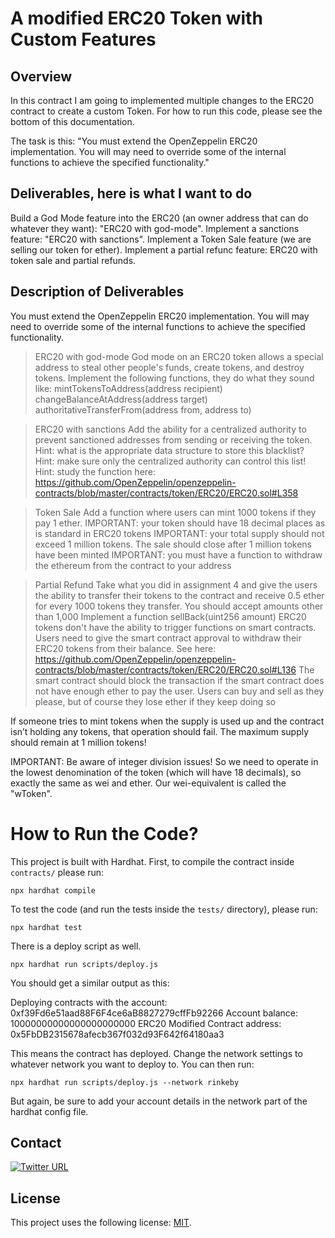 <h1>A modified ERC20 Token with Custom Features</h1>

<h2>Overview</h2>
In this contract I am going to implemented multiple changes to the ERC20 contract to create a custom Token.
For how to run this code, please see the bottom of this documentation.

The task is this: "You must extend the OpenZeppelin ERC20 implementation. You will may need to override some of the internal functions to achieve the specified functionality."

<h2>Deliverables, here is what I want to do</h2>
Build a God Mode feature into the ERC20 (an owner address that can do whatever they want): "ERC20 with god-mode".
Implement a sanctions feature: "ERC20 with sanctions". Implement a Token Sale feature (we are selling our token for ether). Implement a partial refunc feature: ERC20 with token sale and partial refunds.

<h2>Description of Deliverables</h2>
You must extend the OpenZeppelin ERC20 implementation. You will may need to override some of the internal functions to achieve the specified functionality.

> ERC20 with god-mode
God mode on an ERC20 token allows a special address to steal other people's funds, create tokens, and destroy tokens. Implement the following functions, they do what they sound like:
mintTokensToAddress(address recipient)
changeBalanceAtAddress(address target)
authoritativeTransferFrom(address from, address to)

> ERC20 with sanctions
Add the ability for a centralized authority to prevent sanctioned addresses from sending or receiving the token.
Hint: what is the appropriate data structure to store this blacklist?
Hint: make sure only the centralized authority can control this list!
Hint: study the function here: https://github.com/OpenZeppelin/openzeppelin-contracts/blob/master/contracts/token/ERC20/ERC20.sol#L358

> Token Sale
Add a function where users can mint 1000 tokens if they pay 1 ether.
IMPORTANT: your token should have 18 decimal places as is standard in ERC20 tokens
IMPORTANT: your total supply should not exceed 1 million tokens. The sale should close after 1 million tokens have been minted
IMPORTANT: you must have a function to withdraw the ethereum from the contract to your address

> Partial Refund
Take what you did in assignment 4 and give the users the ability to transfer their tokens to the contract and receive 0.5 ether for every 1000 tokens they transfer. You should accept amounts other than 1,000 Implement a function sellBack(uint256 amount)
ERC20 tokens don't have the ability to trigger functions on smart contracts. Users need to give the smart contract approval to withdraw their ERC20 tokens from their balance. See here: https://github.com/OpenZeppelin/openzeppelin-contracts/blob/master/contracts/token/ERC20/ERC20.sol#L136
The smart contract should block the transaction if the smart contract does not have enough ether to pay the user.
Users can buy and sell as they please, but of course they lose ether if they keep doing so

If someone tries to mint tokens when the supply is used up and the contract isn’t holding any tokens, that operation should fail.
The maximum supply should remain at 1 million tokens!

IMPORTANT: Be aware of integer division issues! So we need to operate in the lowest denomination of the token (which will have 18 decimals), so exactly the same as wei and ether. Our wei-equivalent is called the "wToken".

<h1>How to Run the Code?</h1>

This project is built with Hardhat. First, to compile the contract inside `contracts/` please run:

    npx hardhat compile

To test the code (and run the tests inside the `tests/` directory), please run:

    npx hardhat test
   
There is a deploy script as well.

    npx hardhat run scripts/deploy.js

You should get a similar output as this:

   Deploying contracts with the account: 0xf39Fd6e51aad88F6F4ce6aB8827279cffFb92266
   Account balance: 10000000000000000000000
   ERC20 Modified Contract address: 0x5FbDB2315678afecb367f032d93F642f64180aa3

This means the contract has deployed. Change the network settings to whatever network you want to deploy to. You can then run:

    npx hardhat run scripts/deploy.js --network rinkeby

But again, be sure to add your account details in the network part of the hardhat config file.

## Contact
[![Twitter URL](https://img.shields.io/twitter/url/https/twitter.com/cryptojesperk.svg?style=social&label=Follow%20%40cryptojesperk)](https://twitter.com/cryptojesperk)


## License
This project uses the following license: [MIT](https://github.com/bisguzar/twitter-scraper/blob/master/LICENSE).
